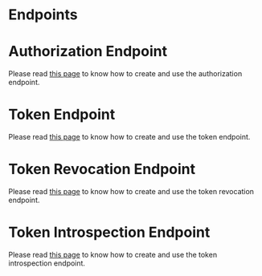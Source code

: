Endpoints
=========

# Authorization Endpoint

Please read [this page](authorization.md) to know how to create and use the authorization endpoint.

# Token Endpoint

Please read [this page](token.md) to know how to create and use the token endpoint.

# Token Revocation Endpoint

Please read [this page](token_revocation.md) to know how to create and use the token revocation endpoint.

# Token Introspection Endpoint

Please read [this page](token_introspection.md) to know how to create and use the token introspection endpoint.
